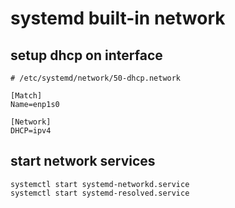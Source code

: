 # systemd built-in network

## setup dhcp on interface

    # /etc/systemd/network/50-dhcp.network

    [Match]
    Name=enp1s0

    [Network]
    DHCP=ipv4

## start network services

    systemctl start systemd-networkd.service
    systemctl start systemd-resolved.service
